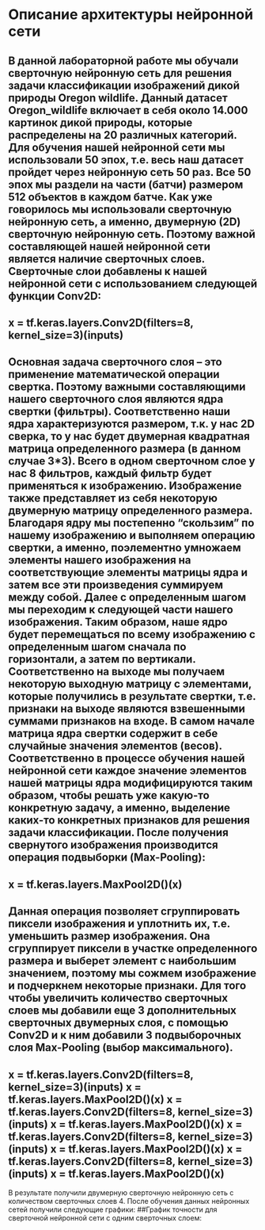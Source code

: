 # Описание архитектуры нейронной сети
В данной лабораторной работе мы обучали сверточную нейронную сеть для решения задачи классификации изображений дикой природы Oregon wildlife. Данный датасет Oregon_wildlife включает в себя около 14.000 картинок дикой природы, которые распределены на 20 различных категорий. Для обучения нашей нейронной сети мы использовали 50 эпох, т.е. весь наш датасет пройдет через нейронную сеть 50 раз. Все 50 эпох мы раздели на части (батчи) размером 512 объектов в каждом батче.
Как уже говорилось мы использовали сверточную нейронную сеть, а именно, двумерную (2D) сверточную нейронную сеть. Поэтому важной составляющей нашей нейронной сети является наличие сверточных слоев. Сверточные слои добавлены к нашей нейронной сети с использованием следующей функции Conv2D:
---
x = tf.keras.layers.Conv2D(filters=8, kernel_size=3)(inputs)
---
Основная задача сверточного слоя – это применение математической операции свертка. Поэтому важными составляющими нашего сверточного слоя являются ядра свертки (фильтры). Соответственно наши ядра характеризуются размером, т.к. у нас 2D сверка, то у нас будет двумерная квадратная матрица определенного размера (в данном случае 3*3). Всего в одном сверточном слое у нас 8 фильтров, каждый фильтр будет применяться к изображению. Изображение также представляет из себя некоторую двумерную матрицу определенного размера.
Благодаря ядру мы постепенно “скользим” по нашему изображению  и выполняем операцию свертки, а именно, поэлементно умножаем элементы нашего изображения на соответствующие элементы матрицы ядра и затем все эти произведения суммируем между собой. Далее с определенным шагом мы переходим к следующей части нашего изображения. Таким образом, наше ядро будет перемещаться по всему изображению с определенным шагом сначала по горизонтали, а затем по вертикали. Соответственно на выходе мы получаем некоторую выходную матрицу с элементами, которые получились в результате свертки, т.е. признаки на выходе являются взвешенными суммами признаков на входе.
В самом начале матрица ядра свертки содержит в себе случайные значения элементов (весов). Соответственно в процессе обучения нашей нейронной сети  каждое значение элементов нашей матрицы ядра модифицируются таким образом, чтобы решать уже какую-то конкретную задачу, а именно, выделение каких-то конкретных признаков для решения задачи классификации. 
После получения свернутого изображения производится операция подвыборки (Max-Pooling):
---
x = tf.keras.layers.MaxPool2D()(x)
---
Данная операция позволяет сгруппировать пиксели изображения и уплотнить их, т.е. уменьшить размер изображения. Она сгруппирует пиксели в участке определенного размера и выберет элемент с наибольшим значением, поэтому мы сожмем изображение и подчеркнем некоторые признаки.
Для того чтобы увеличить количество сверточных слоев мы добавили еще 3 дополнительных сверточных двумерных слоя, с помощью Conv2D и к ним добавили 3 подвыборочных слоя Max-Pooling (выбор максимального).
---
x = tf.keras.layers.Conv2D(filters=8, kernel_size=3)(inputs)
x = tf.keras.layers.MaxPool2D()(x)
x = tf.keras.layers.Conv2D(filters=8, kernel_size=3)(inputs)
x = tf.keras.layers.MaxPool2D()(x)
x = tf.keras.layers.Conv2D(filters=8, kernel_size=3)(inputs)
x = tf.keras.layers.MaxPool2D()(x)
x = tf.keras.layers.Conv2D(filters=8, kernel_size=3)(inputs)
x = tf.keras.layers.MaxPool2D()(x)
---
В результате получили двумерную сверточную нейронную сеть с количеством сверточных слоев 4. 
После обучения данных нейронных сетей получили следующие графики:
##График точности для сверточной нейронной сети с одним сверточных слоем:

